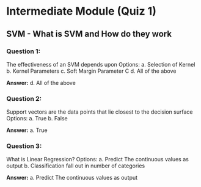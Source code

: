 # Intermediate Module (Quiz 1)

## SVM - What is SVM and How do they work

### Question 1:
The effectiveness of an SVM depends upon
Options:
a. Selection of Kernel
b. Kernel Parameters
c. Soft Margin Parameter C
d. All of the above

**Answer:** d. All of the above

### Question 2:
Support vectors are the data points that lie closest to the decision surface
Options:
a. True
b. False

**Answer:** a. True

### Question 3:
What is Linear Regression?
Options:
a. Predict The continuous values as output
b. Classification fall out in number of categories

**Answer:** a. Predict The continuous values as output

